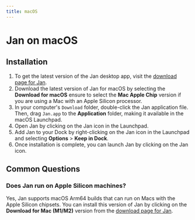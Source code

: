 ```yaml
---
title: macOS
---
```


# Jan on macOS


## Installation

1. To get the latest version of the Jan desktop app, visit the [download page for Jan](https://jan.ai/).
2. Download the latest version of Jan for macOS by selecting the **Download for macOS** ensure to select the **Mac Apple Chip** version if you are using a Mac with an Apple Silicon processor.
3. In your computer's `Download` folder, double-click the Jan application file. Then, drag ```Jan.app``` to the **Application** folder, making it available in the macOS Launchpad.
4. Open Jan by clicking on the Jan icon in the Launchpad. 
5. Add Jan to your Dock by right-clicking on the Jan icon in the Launchpad and selecting **Options** > **Keep in Dock**.
6. Once installation is complete, you can launch Jan by clicking on the Jan icon.

## Common Questions
### Does Jan run on Apple Silicon machines? 
Yes, Jan supports macOS Arm64 builds that can run on Macs with the Apple Silicon chipsets. You can install this version of Jan by clicking on the **Download for Mac (M1/M2)** version from the [download page for Jan](https://jan.ai/).